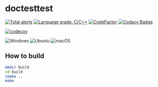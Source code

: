 # doctesttest
[![Total alerts](https://img.shields.io/lgtm/alerts/g/IHIHHIHI/doctesttest.svg?logo=lgtm&logoWidth=18)](https://lgtm.com/projects/g/IHIHHIHI/doctesttest/alerts/)
[![Language grade: C/C++](https://img.shields.io/lgtm/grade/cpp/g/IHIHHIHI/doctesttest.svg?logo=lgtm&logoWidth=18)](https://lgtm.com/projects/g/IHIHHIHI/doctesttest/context:cpp)
[![CodeFactor](https://www.codefactor.io/repository/github/ihihhihi/doctesttest/badge)](https://www.codefactor.io/repository/github/ihihhihi/doctesttest)
[![Codacy Badge](https://api.codacy.com/project/badge/Grade/71537cd7eed549a0a7f6944eb7a90a5d)](https://app.codacy.com/gh/IHIHHIHI/doctesttest?utm_source=github.com&utm_medium=referral&utm_content=IHIHHIHI/doctesttest&utm_campaign=Badge_Grade)

[![codecov](https://codecov.io/gh/IHIHHIHI/doctesttest/branch/main/graph/badge.svg?token=T8NJEXI2VL)](https://codecov.io/gh/IHIHHIHI/doctesttest)

![Windows](https://github.com/IHIHHIHI/doctesttest/workflows/Windows/badge.svg) ![Ubuntu](https://github.com/IHIHHIHI/doctesttest/workflows/Ubuntu/badge.svg) ![macOS](https://github.com/IHIHHIHI/doctesttest/workflows/macOS/badge.svg)


## How to build

```bash
mkdir build
cd build
cmake ..
make
```
